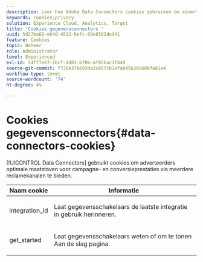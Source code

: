 ```yaml
---
description: Leer hoe Adobe Data Connectors cookies gebruiken om adverteerders geoptimaliseerde maatstaven voor campagne- en conversieprestaties te bieden via meerdere reclamekanalen.
keywords: cookies;privacy
solution: Experience Cloud, Analytics, Target
title: 'Cookies gegevensconnectors '
uuid: 5d27ba66-e640-4513-befc-69e8502de941
feature: Cookies
topic: Beheer
role: Administrator
level: Experienced
exl-id: 54f77e67-1bcf-4d01-b70b-af85bac3f449
source-git-commit: f720e37b693da2c657cb1efab45620c60bfa81a4
workflow-type: tm+mt
source-wordcount: '74'
ht-degree: 4%

---
```


# Cookies gegevensconnectors{#data-connectors-cookies}

[!UICONTROL Data Connectors] gebruikt cookies om adverteerders optimale maatstaven voor campagne- en conversieprestaties via meerdere reclamekanalen te bieden.

<table id="table_54B402C6E19C4A70B1E27BC9DFF776EB"> 
 <thead> 
  <tr> 
   <th colname="col1" class="entry"> Naam cookie </th> 
   <th colname="col2" class="entry"> Informatie </th> 
  </tr> 
 </thead>
 <tbody> 
  <tr> 
   <td colname="col1"> <p>integration_id </p> </td> 
   <td colname="col2"> <p>Laat gegevensschakelaars de laatste integratie in gebruik herinneren. </p> </td> 
  </tr> 
  <tr> 
   <td colname="col1"> <p>get_started </p> </td> 
   <td colname="col2"> <p>Laat gegevensschakelaars weten of om <span class="wintitle"> te tonen Aan de slag</span> pagina. </p> </td> 
  </tr> 
 </tbody> 
</table>
